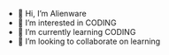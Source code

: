 - 👋 Hi, I’m Alienware
- 👀 I’m interested in CODING
- 🌱 I’m currently learning CODING
- 💞️ I’m looking to collaborate on learning

<!---
14Alienware14/14Alienware14 is a ✨ special ✨ repository because its `README.md` (this file) appears on your GitHub profile.
You can click the Preview link to take a look at your changes.
--->
